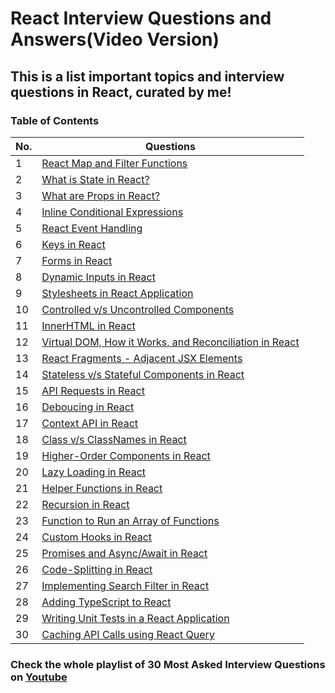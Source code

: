 # React Interview Questions and Answers(Video Version)

## This is a list important topics and interview questions in React, curated by me!

### Table of Contents

| No. | Questions                                                                              |
| --- | -------------------------------------------------------------------------------------- |
| 1   | [React Map and Filter Functions](https://youtu.be/kduA5e8ez5k)                         |
| 2   | [What is State in React?](https://youtu.be/w2BpSRADZ0I)                                |
| 3   | [What are Props in React?](https://youtu.be/6bv82fbumpQ)                               |
| 4   | [Inline Conditional Expressions](https://youtu.be/jL9I9hUfPdg)                         |
| 5   | [React Event Handling](https://youtu.be/BA8hrrGXaQs)                                   |
| 6   | [Keys in React](https://youtu.be/ofnhwhjdNZI)                                          |
| 7   | [Forms in React](https://youtu.be/J8dp2T5GdWY)                                         |
| 8   | [Dynamic Inputs in React](https://youtu.be/VEn0aExLN5M)                                |
| 9   | [Stylesheets in React Application](https://youtu.be/F--ek1wQHyY)                       |
| 10  | [Controlled v/s Uncontrolled Components](https://youtu.be/7GhmY4YsX3c)                 |
| 11  | [InnerHTML in React](https://youtu.be/KBpRlMMfm4M)                                     |
| 12  | [Virtual DOM, How it Works, and Reconciliation in React](https://youtu.be/4ewR-Ii2yWE) |
| 13  | [React Fragments - Adjacent JSX Elements](https://youtu.be/MY_EiqgIsTk)                |
| 14  | [Stateless v/s Stateful Components in React](https://youtu.be/huZ2UJrHVHM)             |
| 15  | [API Requests in React](https://youtu.be/oi81mFBqF7Y)                                  |
| 16  | [Deboucing in React](https://youtu.be/PVUQMhYTZSY)                                     |
| 17  | [Context API in React](https://youtu.be/_ch9rb1yvPs)                                   |
| 18  | [Class v/s ClassNames in React](https://youtu.be/B94M4KCIhZc)                          |
| 19  | [Higher-Order Components in React](https://youtu.be/_4Aha2Nr-go)                       |
| 20  | [Lazy Loading in React](https://youtu.be/F8EG8i2ki8U)                                  |
| 21  | [Helper Functions in React](https://youtu.be/3bo9TzIYKVs)                              |
| 22  | [Recursion in React](https://youtu.be/1Qq_0rJUEos)                                     |
| 23  | [Function to Run an Array of Functions](https://youtu.be/7NFG8zMlMNA)                  |
| 24  | [Custom Hooks in React](https://youtu.be/CeJ_quHhVbQ)                                  |
| 25  | [Promises and Async/Await in React](https://youtu.be/3peb_W_ru1k)                      |
| 26  | [Code-Splitting in React](https://youtu.be/GF5cqqbHHzU)                                |
| 27  | [Implementing Search Filter in React](https://youtu.be/inldMpuaA1k)                    |
| 28  | [Adding TypeScript to React](https://youtu.be/k26IHFhQcSo)                             |
| 29  | [Writing Unit Tests in a React Application](https://youtu.be/hanU3M0YXRE)              |
| 30  | [Caching API Calls using React Query](https://youtu.be/hK0l_RbaRE4)                    |

### Check the whole playlist of 30 Most Asked Interview Questions on [Youtube](https://www.youtube.com/playlist?list=PLWgH1O_994O8weQeHv19cqI3xJEUUFoKp)

<!-- **Note:** This repository and the **Youtube** playlist is still under construction. -->
